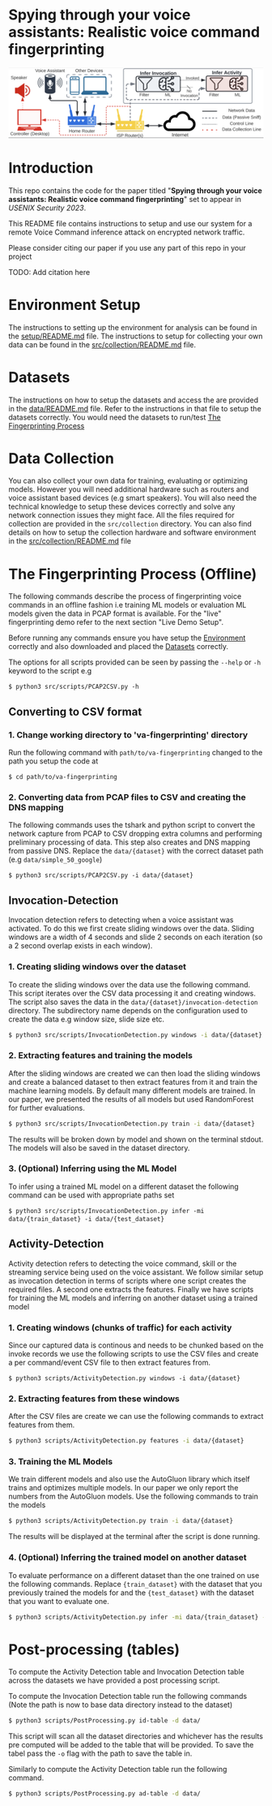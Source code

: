 # Spying through your voice assistants: Realistic voice command fingerprinting

![Process Diagram](setup/process_diagram.png)
# Introduction

This repo contains the code for the paper titled "**Spying through your voice assistants: Realistic voice command fingerprinting**" set to appear in *USENIX Security 2023*. 

This README file contains instructions to setup and use our system for a remote Voice Command inference attack on encrypted network traffic.

Please consider citing our paper if you use any part of this repo in your project

TODO: Add citation here

# Environment Setup

The instructions to setting up the environment for analysis can be found in the [setup/README.md](setup/README.md) file. The instructions to setup for collecting your own data can be found in the [src/collection/README.md](src/collection/README.md) file.

# Datasets

The instructions on how to setup the datasets and access the are provided in the [data/README.md](data/README.md) file. Refer to the instructions in that file to setup the datasets correctly. You would need the datasets to run/test [The Fingerprinting Process](#the-fingerprinting-process-offline)

# Data Collection

You can also collect your own data for training, evaluating or optimizing models. However you will need additional hardware such as routers and voice assistant based devices (e.g smart speakers). You will also need the technical knowledge to setup these devices correctly and solve any network connection issues they might face. All the files required for collection are provided in the `src/collection` directory. You can also find details on how to setup the collection hardware and software environment in the [src/collection/README.md](src/collection/README.md) file


# The Fingerprinting Process (Offline)

The following commands describe the process of fingerprinting voice commands in an offline fashion i.e training ML models or evaluation ML models given the data in PCAP format is available. For the "live" fingerprinting demo refer to the next section "Live Demo Setup".

Before running any commands ensure you have setup the [Environment](#environment-setup) correctly and also downloaded and placed the [Datasets](#datasets) correctly.

The options for all scripts provided can be seen by passing the `--help` or `-h` keyword to the script e.g

```console
$ python3 src/scripts/PCAP2CSV.py -h
```

## Converting to CSV format
### 1. Change working directory to 'va-fingerprinting' directory

Run the following command with `path/to/va-fingerprinting` changed to the path you setup the code at

```console
$ cd path/to/va-fingerprinting
```

### 2. Converting data from PCAP files to CSV and creating the DNS mapping

The following commands uses the tshark and python script to convert the network capture from PCAP to CSV dropping extra columns and performing preliminary processing of data. This step also creates and DNS mapping from passive DNS. Replace the `data/{dataset}` with the correct dataset path (e.g `data/simple_50_google`)

```console
$ python3 src/scripts/PCAP2CSV.py -i data/{dataset}
```

## Invocation-Detection

Invocation detection refers to detecting when a voice assistant was activated. To do this we first create sliding windows over the data. Sliding windows are a width of 4 seconds and slide 2 seconds on each iteration (so a 2 second overlap exists in each window).

### 1. Creating sliding windows over the dataset

To create the sliding windows over the data use the following command. This script iterates over the CSV data processing it and creating windows. The script also saves the data in the `data/{dataset}/invocation-detection` directory. The subdirectory name depends on the configuration used to create the data e.g window size, slide size etc.

```sh
$ python3 src/scripts/InvocationDetection.py windows -i data/{dataset}
```


### 2. Extracting features and training the models

After the sliding windows are created we can then load the sliding windows and create a balanced dataset to then extract features from it and train the machine learning models. By default many different models are trained. In our paper, we presented the results of all models but used RandomForest for further evaluations.

```sh
$ python3 src/scripts/InvocationDetection.py train -i data/{dataset}
```

The results will be broken down by model and shown on the terminal stdout. The models will also be saved in the dataset directory.

### 3. (Optional) Inferring using the ML Model

To infer using a trained ML model on a different dataset the following command can be used with appropriate paths set

```console
$ python3 src/scripts/InvocationDetection.py infer -mi data/{train_dataset} -i data/{test_dataset}
```

## Activity-Detection

Activity detection refers to detecting the voice command, skill or the streaming service being used on the voice assistant. We follow similar setup as invocation detection in terms of scripts where one script creates the required files. A second one extracts the features. Finally we have scripts for training the ML models and inferring on another dataset using a trained model

### 1. Creating windows (chunks of traffic) for each activity

Since our captured data is continous and needs to be chunked based on the invoke records we use the following scripts to use the CSV files and create a per command/event CSV file to then extract features from.

```console
$ python3 scripts/ActivityDetection.py windows -i data/{dataset}
```

### 2. Extracting features from these windows
After the CSV files are create we can use the following commands to extract features from them.

```sh
$ python3 scripts/ActivityDetection.py features -i data/{dataset}
```

### 3. Training the ML Models

We train different models and also use the AutoGluon library which itself trains and optimizes multiple models. In our paper we only report the numbers from the AutoGluon models. Use the following commands to train the models

```sh
$ python3 scripts/ActivityDetection.py train -i data/{dataset}
```

The results will be displayed at the terminal after the script is done running.

### 4. (Optional) Inferring the trained model on another dataset

To evaluate performance on a different dataset than the one trained on use the following commands. Replace `{train_dataset}` with the dataset that you previously trained the models for and the `{test_dataset}` with the dataset that you want to evaluate one.

```sh
$ python3 scripts/ActivityDetection.py infer -mi data/{train_dataset} -i data/{test_dataset}
```

# Post-processing (tables)

To compute the Activity Detection table and Invocation Detection table across the datasets we have provided a post processing script. 

To compute the Invocation Detection table run the following commands (Note the path is now to base data directory instead to the dataset)

```sh
$ python3 scripts/PostProcessing.py id-table -d data/
```

This script will scan all the dataset directories and whichever has the results pre computed will be added to the table that will be provided. To save the tabel pass the `-o` flag with the path to save the table in.

Similarly to compute the Activity Detection table run the following command.

```sh
$ python3 scripts/PostProcessing.py ad-table -d data/
```
